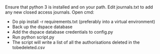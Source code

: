 Ensure that python 3 is installed and on your path. 
Edit journals.txt to add any new closed access journals.
Open cmd:
 - Do pip install -r requirements.txt (preferably into a virtual environment)
 - Back up the dspace database
 - Add the dspace database credentials to config.py
 - Run python script.py
 - The script will write a list of all the authorisations deleted in the tobedeleted.csv